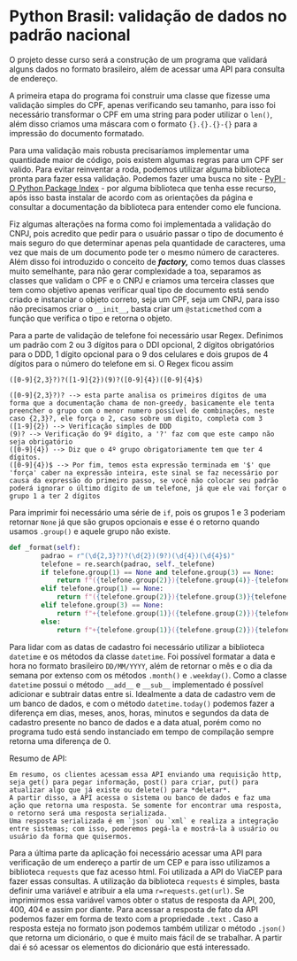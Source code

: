 # Python Brasil: validação de dados no padrão nacional

O projeto desse curso será a construção de um programa que validará alguns dados no formato brasileiro, além de acessar uma API para consulta de endereço.

A primeira etapa do programa foi construir uma classe que fizesse uma validação simples do CPF, apenas verificando seu tamanho, para isso foi necessário transformar o CPF em uma string para poder utilizar o `len()`, além disso criamos uma máscara com o formato `{}.{}.{}-{}` para a impressão do documento formatado.

Para uma validação mais robusta precisaríamos implementar uma quantidade maior de código, pois existem algumas regras para um CPF ser valido. Para evitar reinventar a roda, podemos utilizar alguma biblioteca pronta para fazer essa validação. Podemos fazer uma busca no site - [PyPI · O Python Package Index](https://pypi.org/) - por alguma biblioteca que tenha esse recurso, após isso basta instalar de acordo com as orientações da página e consultar a documentação da biblioteca para entender como ele funciona.

Fiz algumas alterações na forma como foi implementada a validação do CNPJ, pois acredito que pedir para o usuário passar o tipo de documento é mais seguro do que determinar apenas pela quantidade de caracteres, uma vez que mais de um documento pode ter o mesmo número de caracteres. Além disso foi introduzido o conceito de *********factory,********* como temos duas classes muito semelhante, para não gerar complexidade a toa, separamos as classes que validam o CPF e o CNPJ e criamos uma terceira classes que tem como objetivo apenas verificar qual tipo de documento está sendo criado e instanciar o objeto correto, seja um CPF, seja um CNPJ, para isso não precisamos criar o `__init__`, basta criar um `@staticmethod` com a função que verifica o tipo e retorna o objeto.

Para a parte de validação de telefone foi necessário usar Regex. Definimos um padrão com 2 ou 3 dígitos para o DDI opcional, 2 dígitos obrigatórios para o DDD, 1 dígito opcional para o 9 dos celulares e dois grupos de 4 dígitos para o número do telefone em si. O Regex ficou assim

```
([0-9]{2,3}?)?([1-9]{2})(9)?([0-9]{4})([0-9]{4}$)

([0-9]{2,3}?)? --> esta parte analisa os primeiros dígitos de uma forma que a documentação chama de non-greedy, basicamente ele tenta preencher o grupo com o menor numero possível de combinações, neste caso {2,3}?, ele força o 2, caso sobre um digito, completa com 3
([1-9]{2}) --> Verificação simples de DDD
(9)? --> Verificação do 9º dígito, a '?' faz com que este campo não seja obrigatório
([0-9]{4}) --> Diz que o 4º grupo obrigatoriamente tem que ter 4 dígitos.
([0-9]{4})$ --> Por fim, temos esta expressão terminada em '$' que 'força' caber na expressão inteira, este sinal se faz necessário por causa da expressão do primeiro passo, se você não colocar seu padrão poderá ignorar o último dígito de um telefone, já que ele vai forçar o grupo 1 a ter 2 dígitos
```

Para imprimir foi necessário uma série de `if`, pois os grupos 1 e 3 poderiam retornar `None` já que são grupos opcionais e esse é o retorno quando usamos `.group()` e aquele grupo não existe.

```python
def _format(self):
        padrao = r"(\d{2,3}?)?(\d{2})(9?)(\d{4})(\d{4}$)"
        telefone = re.search(padrao, self._telefone)
        if telefone.group(1) == None and telefone.group(3) == None:
            return f"({telefone.group(2)}){telefone.group(4)}-{telefone.group(5)}"
        elif telefone.group(1) == None:
            return f"({telefone.group(2)}){telefone.group(3)}{telefone.group(4)}-{telefone.group(5)}"
        elif telefone.group(3) == None:
            return f"+{telefone.group(1)}({telefone.group(2)}){telefone.group(4)}-{telefone.group(5)}"
        else:
            return f"+{telefone.group(1)}({telefone.group(2)}){telefone.group(3)}{telefone.group(4)}-{telefone.group(5)}"
```

Para lidar com as datas de cadastro foi necessário utilizar a biblioteca `datetime` e os métodos da classe `datetime`. Foi possível formatar a data e hora no formato brasileiro `DD/MM/YYYY`, além de retornar o mês e o dia da semana por extenso com os métodos `.month()` e `.weekday()`. Como a classe `datetime` possui o método `__add__` e `__sub__` implementado é possível adicionar e subtrair datas entre si. Idealmente a data de cadastro vem de um banco de dados, e com o método `datetime.today()` podemos fazer a diferença em dias, meses, anos, horas, minutos e segundos da data de cadastro presente no banco de dados e a data atual, porém como no programa tudo está sendo instanciado em tempo de compilação sempre retorna uma diferença de 0.

Resumo de API:

```
Em resumo, os clientes acessam essa API enviando uma requisição http, seja get() para pegar informação, post() para criar, put() para atualizar algo que já existe ou delete() para *deletar*.
A partir disso, a API acessa o sistema ou banco de dados e faz uma ação que retorna uma resposta. Se somente for encontrar uma resposta, o retorno será uma resposta serializada.
Uma resposta serializada é em `json` ou `xml` e realiza a integração entre sistemas; com isso, poderemos pegá-la e mostrá-la à usuário ou usuário da forma que quisermos.
```

Para a última parte da aplicação foi necessário acessar uma API para verificação de um endereço a partir de um CEP e para isso utilizamos a biblioteca `requests` que faz acesso html. Foi utilizada a API do ViaCEP para fazer essas consultas. A utilização da biblioteca `requests` é simples, basta definir uma variável e atribuir a ela uma `r=requests.get(url)`. Se imprimirmos essa variável vamos obter o status de resposta da API, 200, 400, 404 e assim por diante. Para acessar a resposta de fato da API podemos fazer em forma de texto com a propriedade `.text` . Caso a resposta esteja no formato json podemos também utilizar o método `.json()` que retorna um dicionário, o que é muito mais fácil de se trabalhar. A partir dai é só acessar os elementos do dicionário que está interessado.